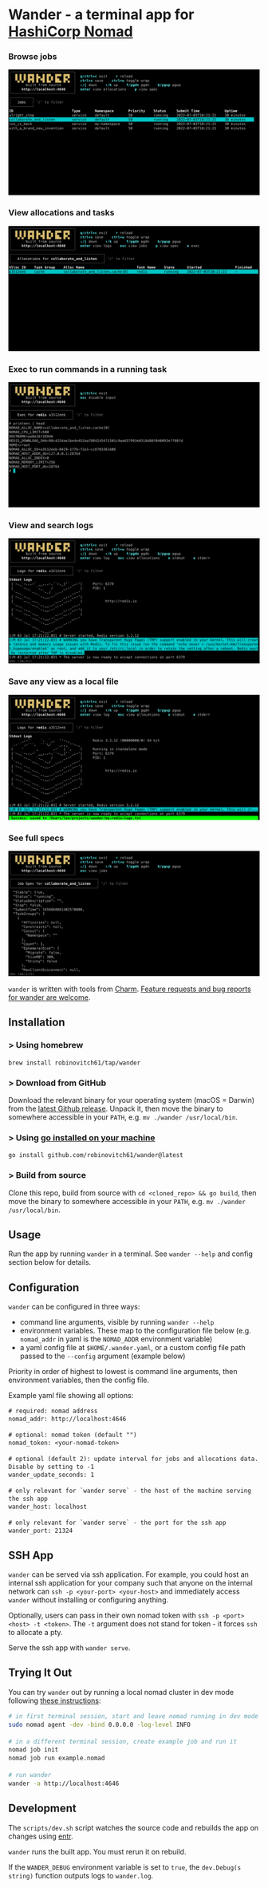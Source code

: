 # Wander - a terminal app for [HashiCorp Nomad](https://www.nomadproject.io/)

### Browse jobs

![wander](./img/jobs.png)

### View allocations and tasks

![wander](./img/allocations.png)

### Exec to run commands in a running task

![wander](./img/exec.png)

### View and search logs

![wander](./img/logs.png)

### Save any view as a local file

![wander](./img/save.png)

### See full specs

![wander](./img/spec.png)

`wander` is written with tools from [Charm](https://charm.sh/).
[Feature requests and bug reports for wander are welcome](https://github.com/robinovitch61/wander/issues/new/choose).

## Installation

### > Using homebrew

```shell
brew install robinovitch61/tap/wander
```

### > Download from GitHub

Download the relevant binary for your operating system (macOS = Darwin) from
the [latest Github release](https://github.com/robinovitch61/wander/releases). Unpack it, then move the binary to
somewhere accessible in your `PATH`, e.g. `mv ./wander /usr/local/bin`.

### > Using [go installed on your machine](https://go.dev/doc/install)

```shell
go install github.com/robinovitch61/wander@latest
```

### > Build from source

Clone this repo, build from source with `cd <cloned_repo> && go build`,
then move the binary to somewhere accessible in your `PATH`, e.g. `mv ./wander /usr/local/bin`.

## Usage

Run the app by running `wander` in a terminal. See `wander --help` and config section below for details.

## Configuration

`wander` can be configured in three ways:

- command line arguments, visible by running `wander --help`
- environment variables. These map to the configuration file below (e.g. `nomad_addr` in yaml is the `NOMAD_ADDR` environment variable)
- a yaml config file at `$HOME/.wander.yaml`, or a custom config file path passed to the `--config` argument (example below)

Priority in order of highest to lowest is command line arguments, then environment variables, then the config file.

Example yaml file showing all options:

```shell
# required: nomad address
nomad_addr: http://localhost:4646

# optional: nomad token (default "")
nomad_token: <your-nomad-token>

# optional (default 2): update interval for jobs and allocations data. Disable by setting to -1
wander_update_seconds: 1

# only relevant for `wander serve` - the host of the machine serving the ssh app
wander_host: localhost

# only relevant for `wander serve` - the port for the ssh app
wander_port: 21324
```

## SSH App

`wander` can be served via ssh application. For example, you could host an internal ssh application for your company
such that anyone on the internal network can `ssh -p <your-port> <your-host>` and immediately access `wander` without
installing or configuring anything.

Optionally, users can pass in their own nomad token with `ssh -p <port> <host> -t <token>`. The `-t` argument does not
stand for
token - it forces `ssh` to allocate a pty.

Serve the ssh app with `wander serve`.

## Trying It Out

You can try `wander` out by running a local nomad cluster in dev mode
following [these instructions](https://learn.hashicorp.com/tutorials/nomad/get-started-run?in=nomad/get-started):

```sh
# in first terminal session, start and leave nomad running in dev mode
sudo nomad agent -dev -bind 0.0.0.0 -log-level INFO

# in a different terminal session, create example job and run it
nomad job init
nomad job run example.nomad

# run wander
wander -a http://localhost:4646
```

## Development

The `scripts/dev.sh` script watches the source code and rebuilds the app on changes
using [entr](https://github.com/eradman/entr).

`wander` runs the built app. You must rerun it on rebuild.

If the `WANDER_DEBUG` environment variable is set to `true`, the `dev.Debug(s string)` function outputs logs
to `wander.log`.

